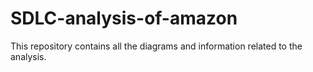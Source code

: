 # SDLC-analysis-of-amazon
This repository contains all the diagrams and information related to the analysis.
